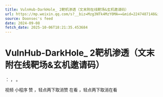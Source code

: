 ```yaml
---
title: VulnHub-DarkHole_ 2靶机渗透（文末附在线靶场&玄机邀请码）
url: https://mp.weixin.qq.com/s?__biz=Mzg3NTk4MzY0MA==&mid=2247487148&idx=1&sn=124783dafb3d28567dd80cc924e2170f
source: Doonsec's feed
date: 2024-09-08
fetch_date: 2025-10-06T18:21:35.453684
---
```


# VulnHub-DarkHole_ 2靶机渗透（文末附在线靶场&玄机邀请码）

：
，
。

视频
小程序
赞
，轻点两下取消赞
在看
，轻点两下取消在看